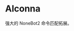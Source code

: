 # Alconna

强大的 NoneBot2 命令匹配拓展。

<project-info
    name="Alconna"
    license="MIT"
    author="Tarrailt"
    repoUser="nonebot"
    repoName="plugin-alconna"
/>

